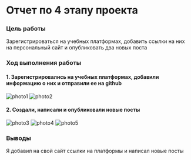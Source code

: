 # Отчет по 4 этапу проекта
### Цель работы
Зарегистрироваться на учебных платформах, добавить ссылки на них на персональный сайт и опубликовать два новых поста
### Ход выполнения работы

#### 1. Зарегистрировались на учебных платформах, добавили информацию о них и отправили ее на github
![photo1](https://sun9-41.userapi.com/s/v1/if2/nc8vGqL-7gOmD3YllBjAhyrKsjrljO-uFqgR6yaQ09J3oWJhianlsdjSb9sowGutcum8qxLyUaikpWK2wamPc-Ae.jpg?size=552x458&quality=96&type=album)
![photo2](https://sun9-86.userapi.com/s/v1/if2/u5wbveDR5Vuf05Q4NsQR3WVeTb8j-gYjjVLKKR-PDZKMu-aF_bkSlzFiOis_c9q6FSZ9DSN2np70JqXaRWjqalXV.jpg?size=1182x407&quality=96&type=album)

#### 2. Создали, написали и опубликовали новые посты
![photo3](https://sun9-68.userapi.com/s/v1/if2/QHyZEWmtabZNX2ONV-HcUuNNoTpjARrjd_KgzndT_uApSBEMWiAGM-NoFxgv9zVq9Y8ZcsAGnMz7CA_HWvbLdEae.jpg?size=551x458&quality=96&type=album)
![photo4](https://sun9-85.userapi.com/s/v1/if2/qvfdMzO6VxObekZwc32qX0fE8nhKXNbd8cp9QWPp-O_bD81_jU3LMFcoec00B3rlmT6VIL6WwhaqCqFcxHBRL7DT.jpg?size=554x431&quality=96&type=album)
![photo5](https://sun9-20.userapi.com/s/v1/if2/pAoi3tkXtb7wFjZonmHj_JDEyaSLGUbuOlX-uZKjjG1M2_TmGtSSV83pwVgobok9ZOkZbhvIFsLhsODWf0lOMOAk.jpg?size=1182x410&quality=96&type=album)

### Выводы
Я добавил на свой сайт ссылки на платформы и написал новые посты

